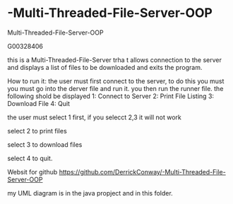 # -Multi-Threaded-File-Server-OOP
 Multi-Threaded-File-Server-OOP

G00328406

this is a Multi-Threaded-File-Server trha t allows connection to the server and displays a list of files to be downloaded and exits the program.

How to run it:
the user must first connect to the server, to do this you must you must go into the derver file and run it.
you then run the runner file.
 the following shold be displayed
	1: Connect to Server
	2: Print File Listing
	3: Download File
	4: Quit

the user must select 1 first, if you selecct 2,3 it will not work

select 2 to print files 

select 3 to download files

select 4 to quit.

Websit for github https://github.com/DerrickConway/-Multi-Threaded-File-Server-OOP

my UML diagram is in the java propject and in this folder.
